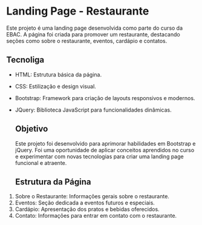 # Landing Page - Restaurante

Este projeto é uma landing page desenvolvida como parte do curso da EBAC. A página foi criada para promover um restaurante, destacando seções como sobre o restaurante, eventos, cardápio e contatos.

## Tecnoliga

- HTML: Estrutura básica da página.
- CSS: Estilização e design visual.
- Bootstrap: Framework para criação de layouts responsivos e modernos.
- JQuery: Biblioteca JavaScript para funcionalidades dinâmicas.

  ## Objetivo
  Este projeto foi desenvolvido para aprimorar habilidades em Bootstrap e jQuery. Foi uma oportunidade de aplicar conceitos aprendidos no curso e experimentar com novas tecnologias para criar uma landing page funcional e atraente.

  ## Estrutura da Página

 1. Sobre o Restaurante: Informações gerais sobre o restaurante.
 2. Eventos: Seção dedicada a eventos futuros e especiais.
 3. Cardápio: Apresentação dos pratos e bebidas oferecidos.
 4. Contato: Informações para entrar em contato com o restaurante.
